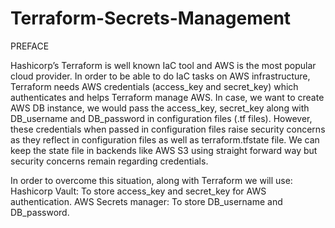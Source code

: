 # Terraform-Secrets-Management

PREFACE

Hashicorp’s Terraform is well known IaC tool and AWS is the most popular cloud provider.
In order to be able to do IaC tasks on AWS infrastructure, Terraform needs AWS credentials (access_key and secret_key) which authenticates and helps Terraform manage AWS.
In case, we want to create AWS DB instance, we would pass the access_key, secret_key along with DB_username and DB_password in configuration files (.tf files).
However, these credentials when passed in configuration files raise security concerns as they reflect in configuration files as well as terraform.tfstate file. We can keep the state file in backends like AWS S3 using straight forward way but security concerns remain regarding credentials.

In order to overcome this situation, along with Terraform we will use:
Hashicorp Vault: To store access_key and secret_key for AWS authentication.
AWS Secrets manager: To store DB_username and DB_password.
